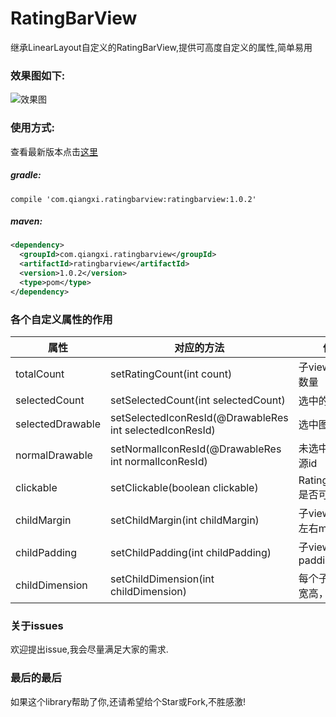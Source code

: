 # RatingBarView
继承LinearLayout自定义的RatingBarView,提供可高度自定义的属性,简单易用

### 效果图如下:
![效果图](http://a2.qpic.cn/psb?/V139PLsQ3siJoP/374s9j7S7uPjfzK160VKDrDWxSh2NKFOMvuXca1aAqA!/b/dHUAAAAAAAAA&ek=1&kp=1&pt=0&bo=nQGqAgAAAAADFwY!&tm=1497006000&sce=60-4-3&rf=viewer_4)
### 使用方式:
查看最新版本点击[这里]()
##### gradle:
```groove
compile 'com.qiangxi.ratingbarview:ratingbarview:1.0.2'
```
##### maven:
```xml
<dependency>
  <groupId>com.qiangxi.ratingbarview</groupId>
  <artifactId>ratingbarview</artifactId>
  <version>1.0.2</version>
  <type>pom</type>
</dependency>
```
### 各个自定义属性的作用
属性 | 对应的方法|作用
---|---|---
totalCount |setRatingCount(int count)| 子view数量总数量
selectedCount |setSelectedCount(int selectedCount)| 选中的数量
selectedDrawable|setSelectedIconResId(@DrawableRes int selectedIconResId)| 选中图片资源id
normalDrawable|setNormalIconResId(@DrawableRes int normalIconResId) | 未选中图片资源id
clickable |setClickable(boolean clickable)|RatingBarView是否可点击
childMargin | setChildMargin(int childMargin) |子view之间的左右margin
childPadding |setChildPadding(int childPadding) |子view的padding
childDimension|setChildDimension(int childDimension)|每个子view的宽高，宽=高
### 关于issues
欢迎提出issue,我会尽量满足大家的需求.
### 最后的最后
如果这个library帮助了你,还请希望给个Star或Fork,不胜感激!
